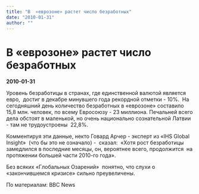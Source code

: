 ```yaml
---
title: "В  «еврозоне» растет число безработных"
date: "2010-01-31"
author: ""
---
```


# В  «еврозоне» растет число безработных

**2010-01-31** 

Уровень безработицы в странах, где единственной валютой является евро,  достиг в декабре минувшего года рекордной отметки - 10%.  На сегодняшний день количество безработных в «еврозоне» составило 15,8 млн. человек, по всему Евросоюзу - 23 миллиона. Печальней всего дела обстоят в маленькой, но очень национально сознательной Латвии - там не трудоустроены  22,8%.

Комментируя эти данные, некто Говард Арчер - эксперт из «IHS Global Insight»  (что бы это не означало) -  сказал:  «Хотя рост безработицы замедлился в последние месяцы, он, вероятнее всего, продолжится  на протяжении большей части 2010-го года».

Без всяких «Глобальных Озарений»  понятно, что слухи о «закончившемся кризисе» сильно преувеличены.

По материалам: BBC News